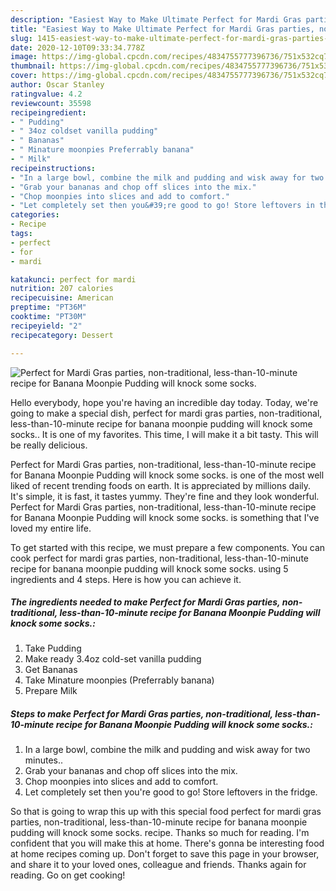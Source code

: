 ```yaml
---
description: "Easiest Way to Make Ultimate Perfect for Mardi Gras parties, non-traditional, less-than-10-minute recipe for Banana Moonpie Pudding will knock some socks."
title: "Easiest Way to Make Ultimate Perfect for Mardi Gras parties, non-traditional, less-than-10-minute recipe for Banana Moonpie Pudding will knock some socks."
slug: 1415-easiest-way-to-make-ultimate-perfect-for-mardi-gras-parties-non-traditional-less-than-10-minute-recipe-for-banana-moonpie-pudding-will-knock-some-socks
date: 2020-12-10T09:33:34.778Z
image: https://img-global.cpcdn.com/recipes/4834755777396736/751x532cq70/perfect-for-mardi-gras-parties-non-traditional-less-than-10-minute-recipe-for-banana-moonpie-puddi-recipe-main-photo.jpg
thumbnail: https://img-global.cpcdn.com/recipes/4834755777396736/751x532cq70/perfect-for-mardi-gras-parties-non-traditional-less-than-10-minute-recipe-for-banana-moonpie-puddi-recipe-main-photo.jpg
cover: https://img-global.cpcdn.com/recipes/4834755777396736/751x532cq70/perfect-for-mardi-gras-parties-non-traditional-less-than-10-minute-recipe-for-banana-moonpie-puddi-recipe-main-photo.jpg
author: Oscar Stanley
ratingvalue: 4.2
reviewcount: 35598
recipeingredient:
- " Pudding"
- " 34oz coldset vanilla pudding"
- " Bananas"
- " Minature moonpies Preferrably banana"
- " Milk"
recipeinstructions:
- "In a large bowl, combine the milk and pudding and wisk away for two minutes.."
- "Grab your bananas and chop off slices into the mix."
- "Chop moonpies into slices and add to comfort."
- "Let completely set then you&#39;re good to go! Store leftovers in the fridge."
categories:
- Recipe
tags:
- perfect
- for
- mardi

katakunci: perfect for mardi 
nutrition: 207 calories
recipecuisine: American
preptime: "PT36M"
cooktime: "PT30M"
recipeyield: "2"
recipecategory: Dessert

---
```



![Perfect for Mardi Gras parties, non-traditional, less-than-10-minute recipe for Banana Moonpie Pudding will knock some socks.](https://img-global.cpcdn.com/recipes/4834755777396736/751x532cq70/perfect-for-mardi-gras-parties-non-traditional-less-than-10-minute-recipe-for-banana-moonpie-puddi-recipe-main-photo.jpg)

Hello everybody, hope you're having an incredible day today. Today, we're going to make a special dish, perfect for mardi gras parties, non-traditional, less-than-10-minute recipe for banana moonpie pudding will knock some socks.. It is one of my favorites. This time, I will make it a bit tasty. This will be really delicious.



Perfect for Mardi Gras parties, non-traditional, less-than-10-minute recipe for Banana Moonpie Pudding will knock some socks. is one of the most well liked of recent trending foods on earth. It is appreciated by millions daily. It's simple, it is fast, it tastes yummy. They're fine and they look wonderful. Perfect for Mardi Gras parties, non-traditional, less-than-10-minute recipe for Banana Moonpie Pudding will knock some socks. is something that I've loved my entire life.


To get started with this recipe, we must prepare a few components. You can cook perfect for mardi gras parties, non-traditional, less-than-10-minute recipe for banana moonpie pudding will knock some socks. using 5 ingredients and 4 steps. Here is how you can achieve it.

<!--inarticleads1-->

##### The ingredients needed to make Perfect for Mardi Gras parties, non-traditional, less-than-10-minute recipe for Banana Moonpie Pudding will knock some socks.:

1. Take  Pudding
1. Make ready  3.4oz cold-set vanilla pudding
1. Get  Bananas
1. Take  Minature moonpies (Preferrably banana)
1. Prepare  Milk




<!--inarticleads2-->

##### Steps to make Perfect for Mardi Gras parties, non-traditional, less-than-10-minute recipe for Banana Moonpie Pudding will knock some socks.:

1. In a large bowl, combine the milk and pudding and wisk away for two minutes..
1. Grab your bananas and chop off slices into the mix.
1. Chop moonpies into slices and add to comfort.
1. Let completely set then you&#39;re good to go! Store leftovers in the fridge.




So that is going to wrap this up with this special food perfect for mardi gras parties, non-traditional, less-than-10-minute recipe for banana moonpie pudding will knock some socks. recipe. Thanks so much for reading. I'm confident that you will make this at home. There's gonna be interesting food at home recipes coming up. Don't forget to save this page in your browser, and share it to your loved ones, colleague and friends. Thanks again for reading. Go on get cooking!
